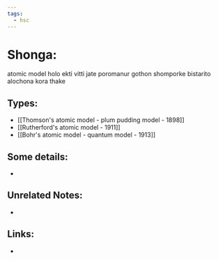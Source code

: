 ```yaml
---
tags:
  - hsc
---
```

# Shonga:
atomic model holo ekti vitti jate poromanur gothon shomporke bistarito alochona kora thake
## Types:
- [[Thomson's atomic model - plum pudding model - 1898]]
- [[Rutherford's atomic model - 1911]] 
- [[Bohr's atomic model - quantum model - 1913]]
## Some details:
- 
## Unrelated Notes:
- 
## Links:
- 